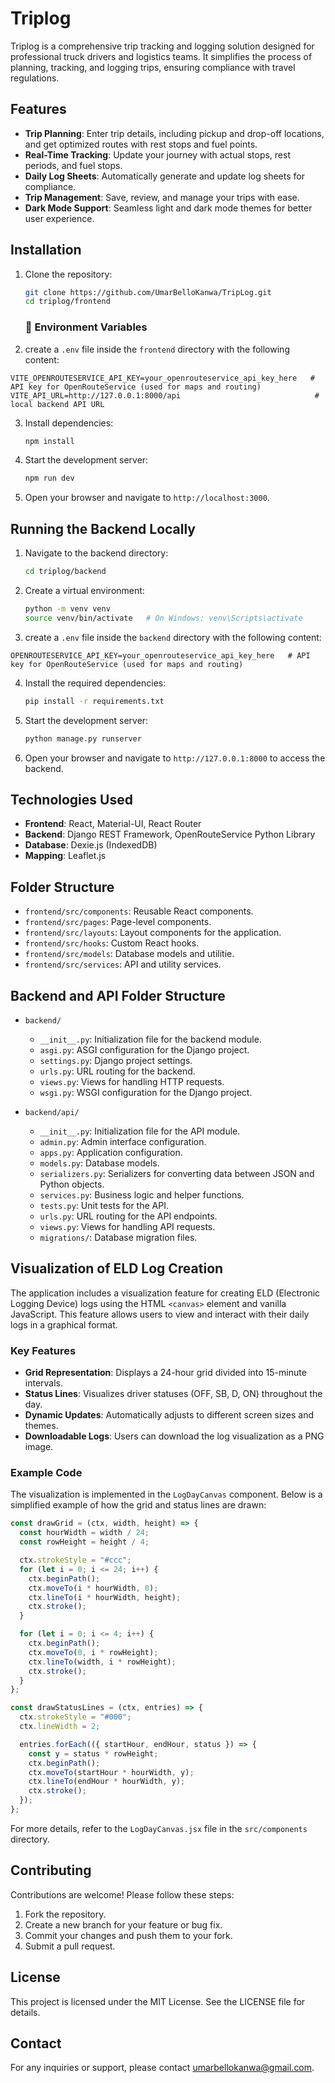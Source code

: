 # Triplog

Triplog is a comprehensive trip tracking and logging solution designed for professional truck drivers and logistics teams. It simplifies the process of planning, tracking, and logging trips, ensuring compliance with travel regulations.

## Features

- **Trip Planning**: Enter trip details, including pickup and drop-off locations, and get optimized routes with rest stops and fuel points.
- **Real-Time Tracking**: Update your journey with actual stops, rest periods, and fuel stops.
- **Daily Log Sheets**: Automatically generate and update log sheets for compliance.
- **Trip Management**: Save, review, and manage your trips with ease.
- **Dark Mode Support**: Seamless light and dark mode themes for better user experience.

## Installation

1. Clone the repository:

   ```bash
   git clone https://github.com/UmarBelloKanwa/TripLog.git
   cd triplog/frontend
   ```
   ### 🔧 Environment Variables

2. create a `.env` file inside the `frontend` directory with the following content:

```env
VITE_OPENROUTESERVICE_API_KEY=your_openrouteservice_api_key_here   # API key for OpenRouteService (used for maps and routing)
VITE_API_URL=http://127.0.0.1:8000/api                              # local backend API URL
```

3. Install dependencies:

   ```bash
   npm install
   ```

4. Start the development server:

   ```bash
   npm run dev
   ```

5. Open your browser and navigate to `http://localhost:3000`.

## Running the Backend Locally

1. Navigate to the backend directory:

   ```bash
   cd triplog/backend
   ```

2. Create a virtual environment:

   ```bash
   python -m venv venv
   source venv/bin/activate   # On Windows: venv\Scripts\activate
   ```

3. create a `.env` file inside the `backend` directory with the following content:

```env
OPENROUTESERVICE_API_KEY=your_openrouteservice_api_key_here   # API key for OpenRouteService (used for maps and routing)
```

4. Install the required dependencies:

   ```bash
   pip install -r requirements.txt
   ```

5. Start the development server:

   ```bash
   python manage.py runserver
   ```

6. Open your browser and navigate to `http://127.0.0.1:8000` to access the backend.

## Technologies Used

- **Frontend**: React, Material-UI, React Router
- **Backend**: Django REST Framework, OpenRouteService Python Library
- **Database**: Dexie.js (IndexedDB)
- **Mapping**: Leaflet.js

## Folder Structure

- `frontend/src/components`: Reusable React components.
- `frontend/src/pages`: Page-level components.
- `frontend/src/layouts`: Layout components for the application.
- `frontend/src/hooks`: Custom React hooks.
- `frontend/src/models`: Database models and utilitie.
- `frontend/src/services`: API and utility services.

## Backend and API Folder Structure

- `backend/`

  - `__init__.py`: Initialization file for the backend module.
  - `asgi.py`: ASGI configuration for the Django project.
  - `settings.py`: Django project settings.
  - `urls.py`: URL routing for the backend.
  - `views.py`: Views for handling HTTP requests.
  - `wsgi.py`: WSGI configuration for the Django project.

- `backend/api/`
  - `__init__.py`: Initialization file for the API module.
  - `admin.py`: Admin interface configuration.
  - `apps.py`: Application configuration.
  - `models.py`: Database models.
  - `serializers.py`: Serializers for converting data between JSON and Python objects.
  - `services.py`: Business logic and helper functions.
  - `tests.py`: Unit tests for the API.
  - `urls.py`: URL routing for the API endpoints.
  - `views.py`: Views for handling API requests.
  - `migrations/`: Database migration files.

## Visualization of ELD Log Creation

The application includes a visualization feature for creating ELD (Electronic Logging Device) logs using the HTML `<canvas>` element and vanilla JavaScript. This feature allows users to view and interact with their daily logs in a graphical format.

### Key Features

- **Grid Representation**: Displays a 24-hour grid divided into 15-minute intervals.
- **Status Lines**: Visualizes driver statuses (OFF, SB, D, ON) throughout the day.
- **Dynamic Updates**: Automatically adjusts to different screen sizes and themes.
- **Downloadable Logs**: Users can download the log visualization as a PNG image.

### Example Code

The visualization is implemented in the `LogDayCanvas` component. Below is a simplified example of how the grid and status lines are drawn:

```javascript
const drawGrid = (ctx, width, height) => {
  const hourWidth = width / 24;
  const rowHeight = height / 4;

  ctx.strokeStyle = "#ccc";
  for (let i = 0; i <= 24; i++) {
    ctx.beginPath();
    ctx.moveTo(i * hourWidth, 0);
    ctx.lineTo(i * hourWidth, height);
    ctx.stroke();
  }

  for (let i = 0; i <= 4; i++) {
    ctx.beginPath();
    ctx.moveTo(0, i * rowHeight);
    ctx.lineTo(width, i * rowHeight);
    ctx.stroke();
  }
};

const drawStatusLines = (ctx, entries) => {
  ctx.strokeStyle = "#000";
  ctx.lineWidth = 2;

  entries.forEach(({ startHour, endHour, status }) => {
    const y = status * rowHeight;
    ctx.beginPath();
    ctx.moveTo(startHour * hourWidth, y);
    ctx.lineTo(endHour * hourWidth, y);
    ctx.stroke();
  });
};
```

For more details, refer to the `LogDayCanvas.jsx` file in the `src/components` directory.

## Contributing

Contributions are welcome! Please follow these steps:

1. Fork the repository.
2. Create a new branch for your feature or bug fix.
3. Commit your changes and push them to your fork.
4. Submit a pull request.

## License

This project is licensed under the MIT License. See the LICENSE file for details.

## Contact

For any inquiries or support, please contact [umarbellokanwa@gmail.com](mailto:support@triplog.com).
